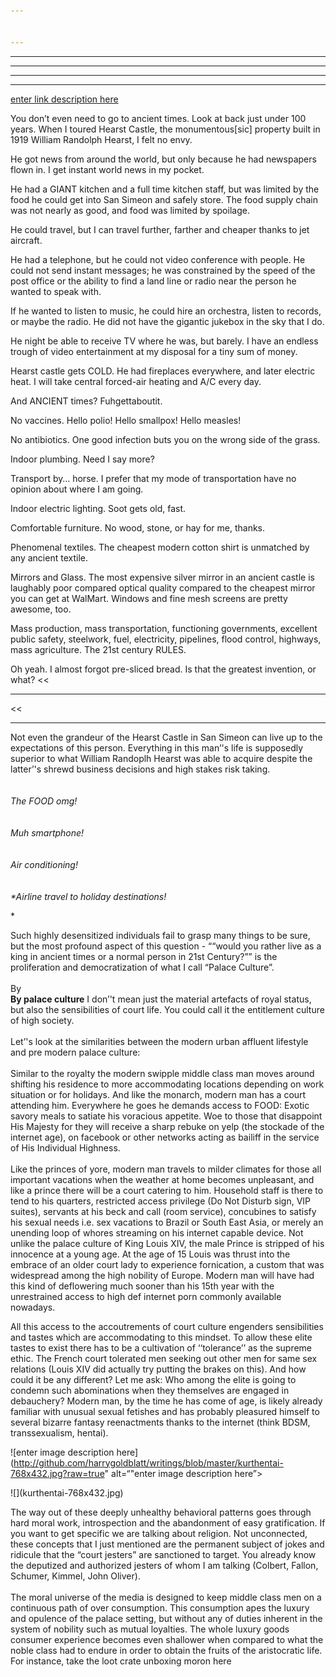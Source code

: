 ```yaml
---


---
```


<hr>
<hr>
<hr>
<hr>
<p><a href="https://github.com/harrygoldblatt/writings/blob/master/kurthentai-768x432.jpg?raw=true">enter link description here</a></p>
<p>
</p><p>
You don’t even need to go to ancient times. Look at back just under 100 years. When I toured Hearst Castle, the monumentous[sic] property built in 1919 William Randolph Hearst, I felt no envy.</p>
<p>
</p><p>
He got news from around the world, but only because he had newspapers flown in. I get instant world news in my pocket.</p>
<p>
</p><p>He had a GIANT kitchen and a full time kitchen staff, but was limited by the food he could get into San Simeon and safely store. The food supply chain was not nearly as good, and food was limited by spoilage.</p>
<p>
</p><p>
He could travel, but I can travel further, farther and cheaper thanks to jet aircraft.</p>
<p>
</p><p>
He had a telephone, but he could not video conference with people. He could not send instant messages; he was constrained by the speed of the post office or the ability to find a land line or radio near the person he wanted to speak with.</p>
<p>
</p><p>
If he wanted to listen to music, he could hire an orchestra, listen to records, or maybe the radio. He did not have the gigantic jukebox in the sky that I do.</p>
<p>
</p><p>
He night be able to receive TV where he was, but barely. I have an endless trough of video entertainment at my disposal for a tiny sum of money.</p>
<p>
</p><p>
Hearst castle gets COLD. He had fireplaces everywhere, and later electric heat. I will take central forced-air heating and A/C every day.</p>
<p>
</p><p>
And ANCIENT times? Fuhgettaboutit.</p>
<p>
</p><p>
No vaccines. Hello polio! Hello smallpox! Hello measles!</p>
<p>
</p><p>
No antibiotics. One good infection buts you on the wrong side of the grass.</p>
<p>
</p><p>
Indoor plumbing. Need I say more?</p>
<p>
</p><p>
Transport by… horse. I prefer that my mode of transportation have no opinion about where I am going.</p>
<p>
</p><p>
Indoor electric lighting. Soot gets old, fast.</p>
<p>
</p><p>
Comfortable furniture. No wood, stone, or hay for me, thanks.</p>
<p>
</p><p>
Phenomenal textiles. The cheapest modern cotton shirt is unmatched by any ancient textile.</p>
<p>
</p><p>
Mirrors and Glass. The most expensive silver mirror in an ancient castle is laughably poor compared optical quality compared to the cheapest mirror you can get at WalMart. Windows and fine mesh screens are pretty awesome, too.</p>
<p>
</p><p>
Mass production, mass transportation, functioning governments, excellent public safety, steelwork, fuel, electricity, pipelines, flood control, highways, mass agriculture. The 21st century RULES.</p>
<p>
</p><p>
Oh yeah. I almost forgot pre-sliced bread. Is that the greatest invention, or what? &lt;&lt;</p>
<hr>
<p>&lt;&lt;
</p><hr>
<p>Not even the grandeur of the Hearst Castle in San Simeon can live up to the expectations of this person. Everything in this man’'s life is supposedly superior to what William Randoplh Hearst was able to acquire despite the latter’'s shrewd business decisions and high stakes risk taking.<br><br>
<em><br>
<em>The FOOD omg!</em><br><br>
<em></em><br>
<em>Muh smartphone!</em><br><br>
<em></em><br>
<em>Air conditioning!</em><br><br>
<em></em><br>
*Airline travel to holiday destinations!</em></p>
<p>*
</p><p>Such highly desensitized individuals fail to grasp many things to be sure, but the most profound aspect of this question - ““would you rather live as a king in ancient times or a normal person in 21st Century?”” is the proliferation and democratization of what I call “Palace Culture”.<br><br>
By <strong><br>
By <strong>palace culture</strong></strong> I don’'t mean just the material artefacts of royal status, but also the sensibilities of court life. You could call it the entitlement culture of high society.<br><br>
Let’'s look at the similarities between the modern urban affluent lifestyle and pre modern palace culture:<br><br>
Similar to the royalty the modern swipple middle class man moves around shifting his residence to more accommodating locations depending on work situation or for holidays. And like the monarch, modern man has a court attending him. Everywhere he goes he demands access to FOOD:  Exotic savory meals to satiate his voracious appetite. Woe to those that disappoint His Majesty for they will receive a sharp rebuke on yelp (the stockade of the internet age), on facebook or other networks acting as bailiff in the service of His Individual Highness.<br><br>
Like the princes of yore, modern man travels to milder climates for those all important vacations when the weather at home becomes unpleasant, and like a prince there will be a court catering to him. Household staff is there to tend to his quarters, restricted access privilege (Do Not Disturb sign, VIP suites), servants at his beck and call (room service), concubines to satisfy his sexual needs i.e. sex vacations to Brazil or South East Asia, or merely an unending loop of whores streaming on his internet capable device. Not unlike the palace culture of King Louis XIV, the male Prince is stripped of his innocence at a young age. At the age of 15 Louis was thrust into the embrace of an older court lady to experience fornication, a custom that was widespread among the high nobility of Europe. Modern man will have had this kind of deflowering much sooner than his 15th year with the unrestrained access to high def internet porn commonly available nowadays.</p>
<p> 
</p><p>All this access to the accoutrements of court culture engenders sensibilities and tastes which are accommodating to this mindset. To allow these elite tastes to exist there has to be a cultivation of ‘‘tolerance’’ as the supreme ethic. The French court tolerated men seeking out other men for same sex relations (Louis XIV did actually try putting the brakes on this). And how could it be any different? Let me ask: Who among the elite is going to condemn such abominations when they themselves are engaged in debauchery? Modern man, by the time he has come of age, is likely already familiar with unusual sexual fetishes and has probably pleasured himself to several bizarre fantasy reenactments thanks to the internet (think BDSM, transsexualism, hentai).</p>
<p></p><p>![enter image description here](<a href="http://github.com/harrygoldblatt/writings/blob/master/kurthentai-768x432.jpg?raw=true">http://github.com/harrygoldblatt/writings/blob/master/kurthentai-768x432.jpg?raw=true</a>" alt=“"enter image description here”&gt;</p>
![](kurthentai-768x432.jpg)
<p>
</p><p>The way out of these deeply unhealthy behavioral patterns goes through hard moral work, introspection and the abandonment of easy gratification. If you want to get specific we are talking about religion. Not unconnected, these concepts that I just mentioned are the permanent subject of jokes and ridicule that the “court jesters” are sanctioned to target. You already know the deputized and authorized jesters of whom I am talking (Colbert, Fallon, Schumer, Kimmel, John Oliver).<br><br>
The moral universe of the media is designed to keep middle class men on a continuous path of over consumption. This consumption apes the luxury and opulence of the palace setting, but without any of duties inherent in the system of nobility such as mutual loyalties. The whole luxury goods consumer experience becomes even shallower when compared to what the noble class had to endure in order to obtain the fruits of the aristocratic life. For instance, take the loot crate unboxing moron here<br><br>
</p>
